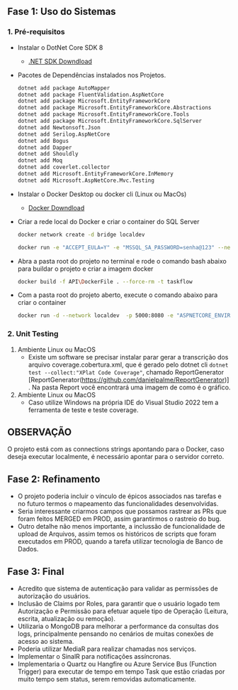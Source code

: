## Fase 1: Uso do Sistemas

### 1. Pré-requisitos

- Instalar o DotNet Core SDK 8
  - [.NET SDK Downdload](https://dotnet.microsoft.com/en-us/download/dotnet/8.0)
- Pacotes de Dependências instalados nos Projetos.
  ```bash
  dotnet add package AutoMapper
  dotnet add package FluentValidation.AspNetCore
  dotnet add package Microsoft.EntityFrameworkCore
  dotnet add package Microsoft.EntityFrameworkCore.Abstractions
  dotnet add package Microsoft.EntityFrameworkCore.Tools
  dotnet add package Microsoft.EntityFrameworkCore.SqlServer
  dotnet add Newtonsoft.Json
  dotnet add Serilog.AspNetCore
  dotnet add Bogus
  dotnet add Dapper
  dotnet add Shouldly
  dotnet add Moq
  dotnet add coverlet.collector
  dotnet add Microsoft.EntityFrameworkCore.InMemory
  dotnet add Microsoft.AspNetCore.Mvc.Testing
  ```
- Instalar o Docker Desktop ou docker cli (Linux ou MacOs)
  - [Docker Downdload](https://www.docker.com/products/docker-desktop/)

- Criar a rede local do Docker e criar o container do SQL Server

  ```bash
  docker network create -d bridge localdev

  docker run -e "ACCEPT_EULA=Y" -e "MSSQL_SA_PASSWORD=senha@123" --network localdev -p 1433:1433 --name sqlserver-2022 --hostname sqlserver-2022 -d mcr.microsoft.com/mssql/server:2022-latest
  ```

* Abra a pasta root do projeto no terminal e rode o comando bash abaixo para buildar o projeto e criar a imagem docker
  ```bash
  docker build -f API\DockerFile . --force-rm -t taskflow
  ```
* Com a pasta root do projeto aberto, execute o comando abaixo para criar o container
  ```bash
  docker run -d --network localdev  -p 5000:8080 -e "ASPNETCORE_ENVIRONMENT=Development" --name taskflow taskflow
  ```
### 2. Unit Testing
1. Ambiente Linux ou MacOS
    + Existe um software se precisar instalar parar gerar a transcrição dos arquivo coverage.cobertura.xml, que é gerado pelo dotnet cli `dotnet test --collect:"XPlat Code Coverage"`, chamado ReportGenerator [ReportGenerator(https://github.com/danielpalme/ReportGenerator)]. Na pasta Report você encontrará uma imagem de como é o gráfico.
2. Ambiente Linux ou MacOS
   + Caso utilize Windows na própria IDE do Visual Studio 2022 tem a ferramenta de teste e teste coverage.
## OBSERVAÇÃO

O projeto está com as connections strings apontando para o Docker, caso deseja executar localmente, é necessário apontar para o servidor correto.

## Fase 2: Refinamento

- O projeto poderia incluir o vínculo de épicos associados nas tarefas e no futuro termos o mapeamento das funcionalidades desenvolvidas.
- Seria interessante criarmos campos que possamos rastrear as PRs que foram feitos MERGED em PROD, assim garantirmos o rastreio do bug.
- Outro detalhe não menos importante, a inclussão de funcionalidade de upload de Arquivos, assim temos os históricos de scripts que foram executados em PROD, quando a tarefa utilizar tecnologia de Banco de Dados.

## Fase 3: Final

- Acredito que sistema de autenticação para validar as permissões de autorização do usuários.
- Inclusão de Claims por Roles, para garantir que o usuário logado tem Autorização e Permissão para efetuar aquele tipo de Operação (Leitura, escrita, atualização ou remoção).
- Utilizaria o MongoDB para melhorar a performance da consultas dos logs, principalmente pensando no cenários de muitas conexões de acesso ao sistema.
- Poderia utilizar MediaR para realizar chamadas nos serviços.
- Implementar o SinalR para notificações assíncronas.
- Implementaria o Quartz ou Hangfire ou Azure Service Bus (Function Trigger) para executar de tempo em tempo Task que estão criadas por muito tempo sem status, serem removidas automaticamente.

```

```
